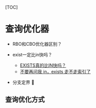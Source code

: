 [TOC]

# 查询优化器

- RBO和CBO优化器区别？
  

- exist一定比in快吗？
  - [EXISTS真的比IN快吗？](https://www.315nh.com/162370.html)
  - [不要再问我 in，exists 走不走索引了](https://segmentfault.com/a/1190000023825926)
- 分支定界 :trident:                                                                                                                                                                                                                                                                                                                                                                                                                            

## 查询优化方式